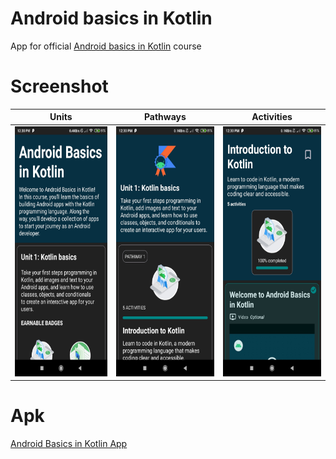 # Android basics in Kotlin

App for official [Android basics in Kotlin](https://developer.android.com/courses/android-basics-kotlin/course) course

# Screenshot

| Units | Pathways | Activities |
|-------|----------|------------|
| <img src="/readme/screenshot-1.jpg" alt="screenshot-units" width="200" height="400"/> | <img src="/readme/screenshot-2.jpg" alt="screenshot-pathways" width="200" height="400"/> | <img src="/readme/screenshot-3.jpg" alt="screenshot-activities" width="200" height="400"/> |


# Apk

[Android Basics in Kotlin App](https://github.com/aungk000/android-basics-in-kotlin/blob/main/release/android-basics-0-1-1.apk)
